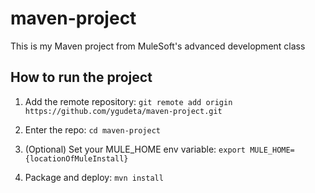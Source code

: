 # maven-project

This is my Maven project from MuleSoft's advanced development class

## How to run the project

1. Add the remote repository: `git remote add origin https://github.com/ygudeta/maven-project.git`

2. Enter the repo: `cd maven-project`

3. (Optional) Set your MULE_HOME env variable: `export MULE_HOME={locationOfMuleInstall}`

4. Package and deploy: `mvn install`
